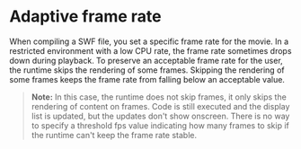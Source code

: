 # Adaptive frame rate

When compiling a SWF file, you set a specific frame rate for the movie. In a
restricted environment with a low CPU rate, the frame rate sometimes drops down
during playback. To preserve an acceptable frame rate for the user, the runtime
skips the rendering of some frames. Skipping the rendering of some frames keeps
the frame rate from falling below an acceptable value.

> **Note:** In this case, the runtime does not skip frames, it only skips the
> rendering of content on frames. Code is still executed and the display list is
> updated, but the updates don't show onscreen. There is no way to specify a
> threshold fps value indicating how many frames to skip if the runtime can't
> keep the frame rate stable.
